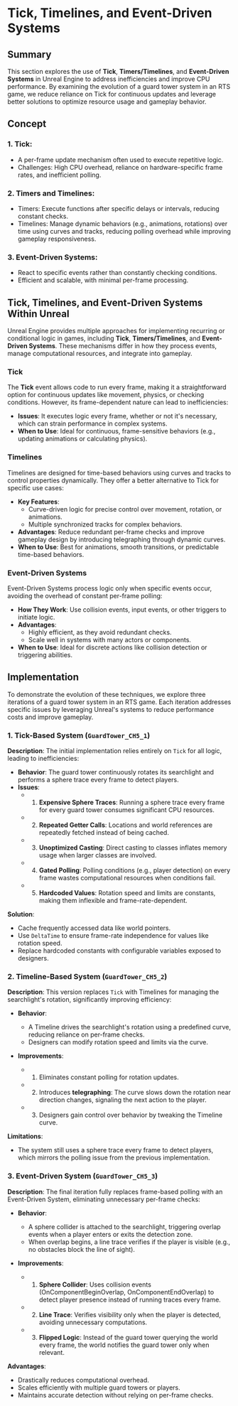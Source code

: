 # Tick, Timelines, and Event-Driven Systems

## Summary

This section explores the use of **Tick**, **Timers/Timelines**, and **Event-Driven Systems** in Unreal Engine to address inefficiencies and improve CPU performance. By examining the evolution of a guard tower system in an RTS game, we reduce reliance on Tick for continuous updates and leverage better solutions to optimize resource usage and gameplay behavior.

## Concept

### 1. Tick:

- A per-frame update mechanism often used to execute repetitive logic.
- Challenges: High CPU overhead, reliance on hardware-specific frame rates, and inefficient polling.

### 2. Timers and Timelines:

- Timers: Execute functions after specific delays or intervals, reducing constant checks.
- Timelines: Manage dynamic behaviors (e.g., animations, rotations) over time using curves and tracks, reducing polling overhead while improving gameplay responsiveness.

### 3. Event-Driven Systems:

- React to specific events rather than constantly checking conditions.
- Efficient and scalable, with minimal per-frame processing.

## Tick, Timelines, and Event-Driven Systems Within Unreal

Unreal Engine provides multiple approaches for implementing recurring or conditional logic in games, including **Tick**, **Timers/Timelines**, and **Event-Driven Systems**. These mechanisms differ in how they process events, manage computational resources, and integrate into gameplay.

### Tick

The **Tick** event allows code to run every frame, making it a straightforward option for continuous updates like movement, physics, or checking conditions. However, its frame-dependent nature can lead to inefficiencies:

- **Issues**: It executes logic every frame, whether or not it's necessary, which can strain performance in complex systems.
- **When to Use**: Ideal for continuous, frame-sensitive behaviors (e.g., updating animations or calculating physics).

### Timelines

Timelines are designed for time-based behaviors using curves and tracks to control properties dynamically. They offer a better alternative to Tick for specific use cases:

- **Key Features**:
  - Curve-driven logic for precise control over movement, rotation, or animations.
  - Multiple synchronized tracks for complex behaviors.
- **Advantages**: Reduce redundant per-frame checks and improve gameplay design by introducing telegraphing through dynamic curves.
- **When to Use**: Best for animations, smooth transitions, or predictable time-based behaviors.

### Event-Driven Systems
Event-Driven Systems process logic only when specific events occur, avoiding the overhead of constant per-frame polling:

- **How They Work**: Use collision events, input events, or other triggers to initiate logic.
- **Advantages**:
  - Highly efficient, as they avoid redundant checks.
  - Scale well in systems with many actors or components.
- **When to Use**: Ideal for discrete actions like collision detection or triggering abilities.

## Implementation

To demonstrate the evolution of these techniques, we explore three iterations of a guard tower system in an RTS game. Each iteration addresses specific issues by leveraging Unreal's systems to reduce performance costs and improve gameplay.

### 1. Tick-Based System (`GuardTower_CH5_1`)

**Description**: The initial implementation relies entirely on `Tick` for all logic, leading to inefficiencies:

- **Behavior**: The guard tower continuously rotates its searchlight and performs a sphere trace every frame to detect players.
- **Issues**:
  - 1. **Expensive Sphere Traces**: Running a sphere trace every frame for every guard tower consumes significant CPU resources.
  - 2. **Repeated Getter Calls**: Locations and world references are repeatedly fetched instead of being cached.
  - 3. **Unoptimized Casting**: Direct casting to classes inflates memory usage when larger classes are involved.
  - 4. **Gated Polling**: Polling conditions (e.g., player detection) on every frame wastes computational resources when conditions fail.
  - 5. **Hardcoded Values**: Rotation speed and limits are constants, making them inflexible and frame-rate-dependent.

**Solution**:

- Cache frequently accessed data like world pointers.
- Use `DeltaTime` to ensure frame-rate independence for values like rotation speed.
- Replace hardcoded constants with configurable variables exposed to designers.

### 2. Timeline-Based System (`GuardTower_CH5_2`)

**Description**: This version replaces `Tick` with Timelines for managing the searchlight's rotation, significantly improving efficiency:

- **Behavior**:

  - A Timeline drives the searchlight's rotation using a predefined curve, reducing reliance on per-frame checks.
  - Designers can modify rotation speed and limits via the curve.

- **Improvements**:

  - 1. Eliminates constant polling for rotation updates.
  - 2. Introduces **telegraphing**: The curve slows down the rotation near direction changes, signaling the next action to the player.
  - 3. Designers gain control over behavior by tweaking the Timeline curve.

**Limitations**:

- The system still uses a sphere trace every frame to detect players, which mirrors the polling issue from the previous implementation.

### 3. Event-Driven System (`GuardTower_CH5_3`)

**Description**: The final iteration fully replaces frame-based polling with an Event-Driven System, eliminating unnecessary per-frame checks:

- **Behavior**:

  - A sphere collider is attached to the searchlight, triggering overlap events when a player enters or exits the detection zone.
  - When overlap begins, a line trace verifies if the player is visible (e.g., no obstacles block the line of sight).

- **Improvements**:

  - 1. **Sphere Collider**: Uses collision events (OnComponentBeginOverlap, OnComponentEndOverlap) to detect player presence instead of running traces every frame.
  - 2. **Line Trace**: Verifies visibility only when the player is detected, avoiding unnecessary computations.
  - 3. **Flipped Logic**: Instead of the guard tower querying the world every frame, the world notifies the guard tower only when relevant.

**Advantages**:

- Drastically reduces computational overhead.
- Scales efficiently with multiple guard towers or players.
- Maintains accurate detection without relying on per-frame checks.

